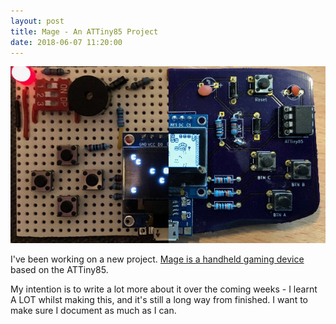 ```yaml
---
layout: post
title: Mage - An ATTiny85 Project
date: 2018-06-07 11:20:00
---
```


![Mage prototype to board](/files/2018-06-07-mage/mage.jpg)

I've been working on a new project. [Mage is a handheld gaming device][MAGE] based on the ATTiny85.

<!--more-->

My intention is to write a lot more about it over the coming weeks - I learnt A LOT whilst making this, and it's still a long way from finished. I want to make sure I document as much as I can.

[MAGE]: https://github.com/MalphasWats/Mage